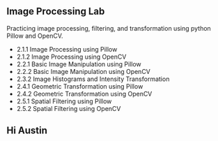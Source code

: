 ## Image Processing Lab

Practicing image processing, filtering, and transformation using python Pillow and OpenCV.

- 2.1.1 Image Processing using Pillow
- 2.1.2 Image Processing using OpenCV
- 2.2.1 Basic Image Manipulation using Pillow 
- 2.2.2 Basic Image Manipulation using OpenCV
- 2.3.2 Image Histograms and Intensity Transformation
- 2.4.1 Geometric Transformation using Pillow
- 2.4.2 Geometric Transformation using OpenCV
- 2.5.1 Spatial Filtering using Pillow
- 2.5.2 Spatial Filtering using OpenCV


## Hi Austin